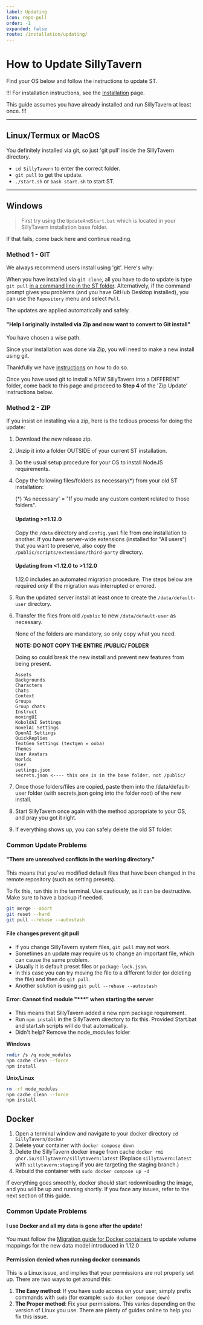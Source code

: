 ```yaml
---
label: Updating
icon: repo-pull
order: -1
expanded: false
route: /installation/updating/
---
```


# How to Update SillyTavern

Find your OS below and follow the instructions to update ST.

!!! For installation instructions, see the [Installation](/Installation/index.md) page.

This guide assumes you have already installed and run SillyTavern at least once.
!!!

----

## Linux/Termux or MacOS

You definitely installed via git, so just 'git pull' inside the SillyTavern directory.

- `cd SillyTavern` to enter the correct folder.
- `git pull` to get the update.
- `./start.sh` or `bash start.sh` to start ST.

----

## Windows

>First try using the `UpdateAndStart.bat` which is located in your SillyTavern installation base folder.

If that fails, come back here and continue reading.

### Method 1 - GIT

We always recommend users install using 'git'. Here's why:

When you have installed via `git clone`, all you have to do to update is type `git pull` [in a command line in the ST folder](https://www.google.com/search?q=how+to+open+command+prompt+in+a+folder).
Alternatively, if the command prompt gives you problems (and you have GitHub Desktop installed), you can use the `Repository` menu and select `Pull`.

The updates are applied automatically and safely.

#### "Help I originally installed via Zip and now want to convert to Git install"

You have chosen a wise path.

Since your installation was done via Zip, you will need to make a new install using git.

Thankfully we have [instructions](/Installation/Windows.md) on how to do so.

Once you have used git to install a NEW SillyTavern into a DIFFERENT folder, come back to this page and proceed to **Step 4** of the 'Zip Update' instructions below.

### Method 2 - ZIP

If you insist on installing via a zip, here is the tedious process for doing the update:

1. Download the new release zip.
2. Unzip it into a folder OUTSIDE of your current ST installation.
3. Do the usual setup procedure for your OS to install NodeJS requirements.

4. Copy the following files/folders as necessary(*) from your old ST installation:

    (*) 'As necessary' = "If you made any custom content related to those folders".
    
    #### Updating >=1.12.0
    
    Copy the `/data` directory and `config.yaml` file from one installation to another. If you have server-wide extensions (installed for "All users") that you want to preserve, also copy the `/public/scripts/extensions/third-party` directory.
    
    #### Updating from <1.12.0 to >1.12.0
    
    1.12.0 includes an automated migration procedure. The steps below are required *only* if the migration was interrupted or errored.

5. Run the updated server install at least once to create the `/data/default-user` directory.
6. Transfer the files from old `/public` to new `/data/default-user` as necessary.
    
    None of the folders are mandatory, so only copy what you need.
    
    **NOTE: DO NOT COPY THE ENTIRE /PUBLIC/ FOLDER**
    
    Doing so could break the new install and prevent new features from being present.
    
    ```plaintext
    Assets
    Backgrounds
    Characters
    Chats
    Context
    Groups
    Group chats
    Instruct
    movingUI
    KoboldAI Settings
    NovelAI Settings
    OpenAI Settings
    QuickReplies
    TextGen Settings (textgen = ooba)
    Themes
    User Avatars
    Worlds
    User
    settings.json
    secrets.json <---- this one is in the base folder, not /public/
    ```

7. Once those folders/files are copied, paste them into the /data/default-user folder (with secrets.json going into the folder root) of the new install.
8. Start SillyTavern once again with the method appropriate to your OS, and pray you got it right.
9. If everything shows up, you can safely delete the old ST folder.

### Common Update Problems

#### "There are unresolved conflicts in the working directory."

This means that you've modified default files that have been changed in the remote repository (such as setting presets).

To fix this, run this in the terminal. Use cautiously, as it can be destructive. Make sure to have a backup if needed.

```bash
git merge --abort
git reset --hard
git pull --rebase --autostash
```

#### File changes prevent git pull

- If you change SillyTavern system files, `git pull` may not work.
- Sometimes an update may require us to change an important file, which can cause the same problem.
- Usually it is default preset files or `package-lock.json`.
- In this case you can try moving the file to a different folder (or deleting the file) and then do `git pull`.
- Another solution is using `git pull --rebase --autostash`

#### Error: Cannot find module "***" when starting the server

- This means that SillyTavern added a new npm package requirement.
- Run `npm install` in the SillyTavern directory to fix this. Provided Start.bat and start.sh scripts will do that automatically.
- Didn't help? Remove the node_modules folder

**Windows**

```bash
rmdir /s /q node_modules
npm cache clean --force
npm install
```

**Unix/Linux**

```bash
rm -rf node_modules
npm cache clean --force
npm install
```

## Docker

1. Open a terminal window and navigate to your docker directory `cd SillyTavern/docker`
2. Delete your container with `docker compose down`
3. Delete the SillyTavern docker image from cache `docker rmi ghcr.io/sillytavern/sillytavern:latest` (Replace `sillytavern:latest` with `sillytavern:staging` if you are targeting the staging branch.)
4. Rebuild the container with `sudo docker compose up -d`

If everything goes smoothly, docker should start redownloading the image, and you will be up and running shortly. If you face any issues, refer to the next section of this guide.

### Common Update Problems
#### I use Docker and all my data is gone after the update!

You must follow the [Migration guide for Docker containers](/Installation/Updating/ST-1.12.0-Migration-Guide.md#containerized-docker-installs)
 to update volume mappings for the new data model introduced in 1.12.0

#### Permission denied when running docker commands

This is a Linux issue, and implies that your permissions are not properly set up. There are two ways to get around this:

1. **The Easy method**: If you have sudo access on your user, simply prefix commands with `sudo` (for example: `sudo docker compose down`) 
2. **The Proper method**: Fix your permissions. This varies depending on the version of Linux you use. There are plenty of guides online to help you fix this issue.
